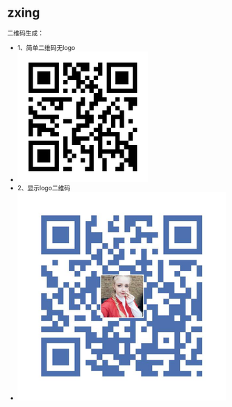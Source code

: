 # zxing
二维码生成：
+ 1、简单二维码无logo   
+ ![Alt text](/ZXingDemo/img.png)
+ 2、显示logo二维码
+ ![Alt text](/ZXingDemo/qr.jpg)
